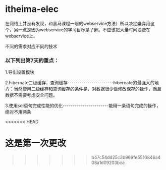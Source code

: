 # itheima-elec
在网络上并没有发现，和黑马课程一眼的webservice方法）所以决定嫌弃用这个，另一点是因为webservice的学习目标是了解。不应该把大量时间浪费在webservice上。
  </p>
不同的需求对应不同的技术</br>
<h3>以下列出第7天的重点：</h3>
 <p> 1.导出设置模块</p>
 <p> 2.hibernate二级缓存，查询缓存-----------------------hibernate的最强大的地方：当然使用二级缓存和查询缓存的条件是，对数据很少做修改保存的操作，而且数据不需要考虑安全问题。</p>
  <p>3.使用sql语句完成性能的优化-----------------------能用一条语句完成的操作，绝对不用两条</p>
<<<<<<< HEAD

这是第一次更改
=======
>>>>>>> b47c54dd25c3b969fe5516846a408a1d09203bca
